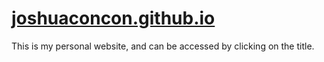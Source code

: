 # [joshuaconcon.github.io](https://joshuaconcon.github.io)
This is my personal website, and can be accessed by clicking on the title.
